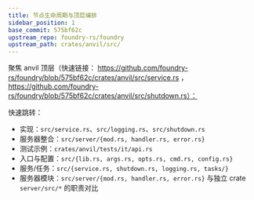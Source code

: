 ```yaml
---
title: 节点生命周期与顶层编排
sidebar_position: 1
base_commit: 575bf62c
upstream_repo: foundry-rs/foundry
upstream_path: crates/anvil/src/
---
```


聚焦 anvil 顶层（快速链接：
https://github.com/foundry-rs/foundry/blob/575bf62c/crates/anvil/src/service.rs ，
https://github.com/foundry-rs/foundry/blob/575bf62c/crates/anvil/src/shutdown.rs）：

快速跳转：
- 实现：`src/service.rs`、`src/logging.rs`、`src/shutdown.rs`
- 服务器整合：`src/server/{mod.rs, handler.rs, error.rs}`
- 测试示例：`crates/anvil/tests/it/api.rs`
- 入口与配置：`src/{lib.rs, args.rs, opts.rs, cmd.rs, config.rs}`
- 服务/任务：`src/{service.rs, shutdown.rs, logging.rs, tasks/}`
- 服务器模块：`src/server/{mod.rs, handler.rs, error.rs}` 与独立 crate `server/src/*` 的职责对比
